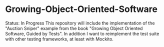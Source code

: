 # Growing-Object-Oriented-Software
Status: In Progress
This repository will include the implementation of the "Auction Sniper" example from the book "Growing Object Oriented Software, Guided by Tests". In addition I want to reimplement the test suite with other testing frameworks, at least with Mockito.
